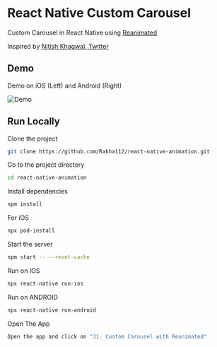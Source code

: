 # React Native Custom Carousel

Custom Carousel in React Native using [Reanimated](https://docs.swmansion.com/react-native-reanimated/)

Inspired by [Nitish Khagwal, Twitter](https://twitter.com/nitishkmrk/status/1675402858118922240?t=Izpjhn6FxC4fDIzdLzKQ0w&s=19)

## Demo

Demo on iOS (Left) and Android (Right)

![Demo](https://github.com/Rakha112/react-native-animation/blob/main/src/31-React-Native-Carousel/Demo.gif)

## Run Locally

Clone the project

```bash
git clone https://github.com/Rakha112/react-native-animation.git
```

Go to the project directory

```bash
cd react-native-animation
```

Install dependencies

```bash
npm install
```

For iOS

```bash
npx pod-install
```

Start the server

```bash
npm start -- --reset-cache
```

Run on IOS

```bash
npx react-native run-ios
```

Run on ANDROID

```bash
npx react-native run-android
```

Open The App

```bash
Open the app and click on "31. Custom Carousel with Reanimated"
```
